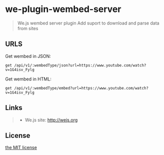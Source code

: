 # we-plugin-wembed-server

> We.js wembed server plugin
> Add suport to download and parse data from sites

## URLS

Get wembed in JSON:

```
get /api/v1/:wembedType/json?url=https://www.youtube.com/watch?v=1G4isv_Fylg
```

Get wembed in HTML:

```
get /api/v1/:wembedType/embed?url=https://www.youtube.com/watch?v=1G4isv_Fylg
```

## Links

> * We.js site: http://wejs.org

## License

[the MIT license](https://github.com/wejs/we/blob/master/LICENSE.md)